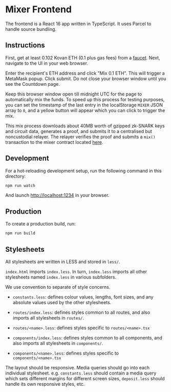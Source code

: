 # Mixer Frontend

The frontend is a React 16 app written in TypeScript. It uses Parcel to handle
source bundling.

## Instructions

First, get at least 0.102 Kovan ETH (0.1 plus gas fees) from a
[faucet](https://faucet.kovan.network/). Next, navigate to the UI in your web
browser.

Enter the recipient's ETH address and click "Mix 0.1 ETH". This will trigger a
MetaMask popup. Click submit. Do not close your browser window until you see
the Countdown page.

Keep this browser window open till midnight UTC for the page to automatically
mix the funds. To speed up this process for testing purposes, you can set the
timestamp of the last entry in the localStorage `MIXER` JSON array to `0`, and
a yellow button will appear which you can click to trigger the mix.

This mix process downloads about 40MB worth of gzipped zk-SNARK keys and
circuit data, generates a proof, and submits it to a centralised but
noncustodial relayer. The relayer verifies the proof and submits a `mix()`
transaction to the mixer contract located
[here](https://kovan.etherscan.io/address/0xfb2bf70382a98c72d38bed63735ff5115ff243c6).

## Development

For a hot-reloading development setup, run the following command in this
directory:

```bash
npm run watch
```

And launch [http://localhost:1234](http://localhost:1234) in your browser.

## Production

To create a production build, run:

```bash
npm run build
```

## Stylesheets

All stylesheets are written in LESS and stored in `less/`.

`index.html` imports `index.less`. In turn, `index.less` imports all other
stylesheets named `index.less` in various subfolders.

We use convention to separate of style concerns.

- `constants.less`: defines colour values, lengths, font sizes, and any
  absolute values used by the other stylesheets.

- `routes/index.less`: defines styles common to all routes, and also imports
  all stylesheets in `routes/`.

- `routes/<name>.less`: defines styles specific to `routes/<name>.tsx`

- `components/index.less`: defines styles common to all components, and also imports
  all stylesheets in `components/`.

- `components/<name>.less`: defines styles specific to `components/<name>.tsx`

The layout should be responsive. Media queries should go into each individual
stylesheet. e.g. `constants.less` should contain a media query which sets
different margins for different screen sizes, `deposit.less` should handle its
own responsive styles, etc.
